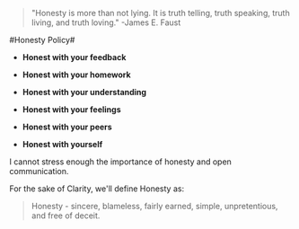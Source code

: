 >"Honesty is more than not lying. It is truth telling, truth speaking, truth living, and truth loving."
>-James E. Faust

#Honesty Policy#

* __Honest with your feedback__

* __Honest with your homework__

* __Honest with your understanding__

* __Honest with your feelings__

* __Honest with your peers__

* __Honest with yourself__




I cannot stress enough the importance of honesty and open communication.

For the sake of Clarity, we'll define Honesty as:
>Honesty - sincere, blameless, fairly earned, simple, unpretentious, and free of deceit.
